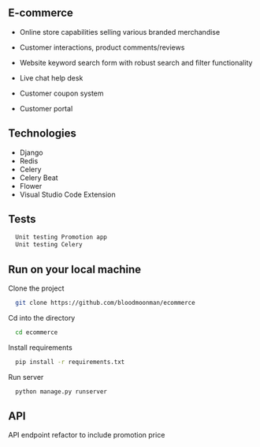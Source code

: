 ## E-commerce

- Online store capabilities selling various branded merchandise

- Customer interactions, product comments/reviews
- Website keyword search form with robust search and filter functionality
- Live chat help desk
- Customer coupon system
- Customer portal

## Technologies

- Django
- Redis
- Celery
- Celery Beat
- Flower
- Visual Studio Code Extension

  
## Tests



```bash
  Unit testing Promotion app
  Unit testing Celery
```

  
## Run on your local machine

Clone the project

```bash
  git clone https://github.com/bloodmoonman/ecommerce
```

Cd into the directory

```bash
  cd ecommerce
```

Install requirements

```bash
  pip install -r requirements.txt
```

Run server

```bash
  python manage.py runserver
```

  
## API


API endpoint refactor to include promotion price
